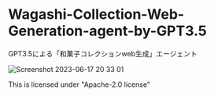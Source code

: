 # Wagashi-Collection-Web-Generation-agent-by-GPT3.5
GPT3.5による「和菓子コレクションweb生成」エージェント

![Screenshot 2023-06-17 20 33 01](https://github.com/TOSHISTATS/-Wagashi-Collection-Web-Generation-agent-by-GPT3.5/assets/28681557/4724cc4d-bb41-4f15-8c7c-5bf2ff52b0b9)


This is licensed under "Apache-2.0 license"
